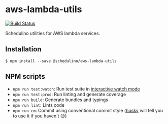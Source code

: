 # aws-lambda-utils

[![Build Status](https://travis-ci.org/schedulino/aws-lambda-utils.svg?branch=master)](https://travis-ci.org/schedulino/aws-lambda-utils)

Schedulino utilities for AWS lambda services.

## Installation

```
$ npm install --save @schedulino/aws-lambda-utils
```

## NPM scripts

- `npm run test:watch`: Run test suite in [interactive watch mode](http://facebook.github.io/jest/docs/cli.html#watch)
- `npm run test:prod`: Run linting and generate coverage
- `npm run build`: Generate bundles and typings
- `npm run lint`: Lints code
- `npm run cm`: Commit using conventional commit style ([husky](https://github.com/typicode/husky) will tell you to use it if you haven't :wink:)
